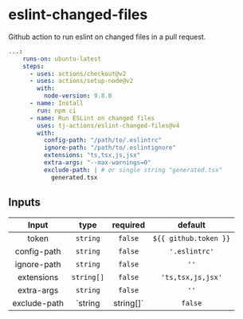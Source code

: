 # eslint-changed-files
Github action to run eslint on changed files in a pull request.

```yml
...:
    runs-on: ubuntu-latest
    steps:
      - uses: actions/checkout@v2
      - uses: actions/setup-node@v2
        with:
          node-version: 9.8.0
      - name: Install
        run: npm ci
      - name: Run ESLint on changed files
        uses: tj-actions/eslint-changed-files@v4
        with:
          config-path: "/path/to/.eslintrc"
          ignore-path: "/path/to/.eslintignore"
          extensions: "ts,tsx,js,jsx"
          extra-args: "--max-warnings=0"
          exclude-path: | # or single string "generated.tsx" 
            generated.tsx
```


## Inputs

|   Input        |    type     |  required     |  default              |
|:-------------:|:-----------:|:-------------:|:---------------------:|
| token         |  `string`   |    `false`    | `${{ github.token }}` |
| config-path   |  `string`   |    `false`    |  `'.eslintrc'`        |
| ignore-path   |  `string`   |    `false`    |  `''`                 |
| extensions    |  `string[]` |    `false`    |  `'ts,tsx,js,jsx'`    |
| extra-args    |  `string`   |    `false`    |  `''`                 |
| exclude-path  |  `string|string[]`   |    `false`    |  `''`                 |
